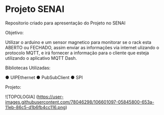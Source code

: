 # Projeto SENAI

Repositorio criado para apresentação do Projeto no SENAI

Objetivo:

Utilizar o arduino e um sensor magnetico para monitorar se o rack esta ABERTO ou FECHADO, assim enviar as informações via internet ulizando o protocolo MQTT, e irá fornecer a informação para o cliente que esteja utilizando o aplicativo MQTT Dash.


Bibliotecas Utilizadas:

● UIPEthernet
● PubSubClient
● SPI 

Projeto:

![TOPOLOGIA] (https://user-images.githubusercontent.com/78046298/106601097-05845800-653a-11eb-86c5-d1b6fb4cc116.png)


